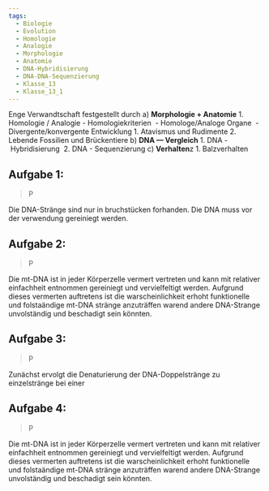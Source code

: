 ```yaml
---
tags:
  - Biologie
  - Evolution
  - Homologie
  - Analogie
  - Morphologie
  - Anatomie
  - DNA-Hybridisierung
  - DNA-DNA-Sequenzierung
  - Klasse_13
  - Klasse_13_1
---
```

Enge Verwandtschaft festgestellt durch
	a) **Morphologie + Anatomie**
		1. Homologie / Analogie
			-  Homologiekriterien 
			- Homologe/Analoge Organe 
			- Divergente/konvergente Entwicklung
		1. Atavismus und Rudimente
		2. Lebende Fossilien und Brückentiere
	b) **DNA — Vergleich**
		1. DNA - Hybridisierung 
		2. DNA - Sequenzierung
	c) **Verhalten**z 
		1. Balzverhalten




## Aufgabe 1:
> P

Die DNA-Stränge sind nur in bruchstücken forhanden.
Die DNA muss vor der verwendung gereiniegt werden.

## Aufgabe 2:
> P

Die mt-DNA ist in jeder Körperzelle vermert vertreten und kann mit relativer einfachheit entnommen gereiniegt und vervielfeltigt werden. Aufgrund dieses vermerten auftretens ist die warscheinlichkeit erhoht funktionelle und folstaändige mt-DNA stränge anzuträffen warend andere DNA-Strange unvolständig und beschadigt sein könnten.


## Aufgabe 3:
> P

Zunächst ervolgt die Denaturierung der DNA-Doppelstränge zu einzelstränge bei einer 

## Aufgabe 4:
> P

Die mt-DNA ist in jeder Körperzelle vermert vertreten und kann mit relativer einfachheit entnommen gereiniegt und vervielfeltigt werden. Aufgrund dieses vermerten auftretens ist die warscheinlichkeit erhoht funktionelle und folstaändige mt-DNA stränge anzuträffen warend andere DNA-Strange unvolständig und beschadigt sein könnten.



